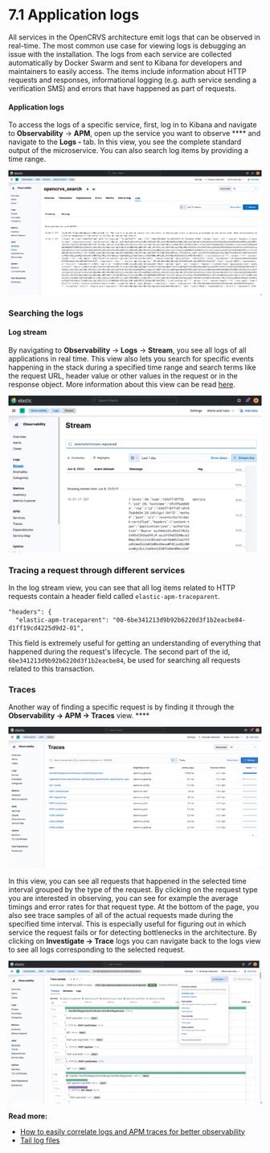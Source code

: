 # 7.1 Application logs

All services in the OpenCRVS architecture emit logs that can be observed in real-time. The most common use case for viewing logs is debugging an issue with the installation. The logs from each service are collected automatically by Docker Swarm and sent to Kibana for developers and maintainers to easily access. The items include information about HTTP requests and responses, informational logging (e.g. auth service sending a verification SMS) and errors that have happened as part of requests.&#x20;

#### Application logs

To access the logs of a specific service, first, log in to Kibana and navigate to **Observability** -> **APM**, open up the service you want to observe **** and navigate to the **Logs -** tab. In this view, you see the complete standard output of the microservice. You can also search log items by providing a time range.

![](<../../.gitbook/assets/image (4) (1) (1).png>)

### Searching the logs

#### Log stream

By navigating to **Observability** -> **Logs** -> **Stream**, you see all logs of all applications in real time. This view also lets you search for specific events happening in the stack during a specified time range and search terms like the request URL, header value or other values in the request or in the response object. More information about this view can be read [here](https://www.elastic.co/guide/en/observability/current/tail-logs.html).

![](<../../.gitbook/assets/image (2).png>)



### **Tracing a request through different services**

In the log stream view, you can see that all log items related to HTTP requests contain a header field called `elastic-apm-traceparent`.

```
"headers": {
  "elastic-apm-traceparent": "00-6be341213d9b92b6220d3f1b2eacbe84-d1ff19cd4225d9d2-01",
```

This field is extremely useful for getting an understanding of everything that happened during the request's lifecycle. The second part of the id, `6be341213d9b92b6220d3f1b2eacbe84`, be used for searching all requests related to this transaction.

### **Traces**

Another way of finding a specific request is by finding it through the **Observability -> APM -> Traces** view. ****&#x20;

![](<../../.gitbook/assets/image (3) (1) (1) (1).png>)

In this view, you can see all requests that happened in the selected time interval grouped by the type of the request. By clicking on the request type you are interested in observing, you can see for example the average timings and error rates for that request type. At the bottom of the page, you also see trace samples of all of the actual requests made during the specified time interval. This is especially useful for figuring out in which service the request fails or for detecting bottlenecks in the architecture. By clicking on **Investigate -> Trace** logs you can navigate back to the logs view to see all logs corresponding to the selected request.

![](<../../.gitbook/assets/image (1).png>)



**Read more:**

* [How to easily correlate logs and APM traces for better observability](https://www.elastic.co/blog/how-to-easily-correlate-logs-apm-traces-for-better-observability-elastic-stack)
* [Tail log files](https://www.elastic.co/guide/en/observability/current/tail-logs.html)





